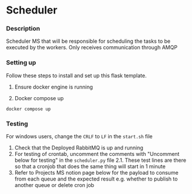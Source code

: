 # Scheduler

### Description

Scheduler MS that will be responsible for scheduling the tasks to be executed by the workers. Only receives communication through AMQP

### Setting up

Follow these steps to install and set up this flask template.

1. Ensure docker engine is running

2. Docker compose up

```
docker compose up
```

### Testing
For windows users, change the `CRLF` to `LF` in the `start.sh` file
1. Check that the Deployed RabbitMQ is up and running
2. For testing of crontab, uncomment the comments with "Uncomment below for testing" in the `scheduler.py` file 
    2.1. These test lines are there so that a cronjob that does the same thing will start in 1 minute
3. Refer to Projects MS notion page below for the payload to consume from each queue and the expected result e.g. whether to publish to another queue or delete cron job